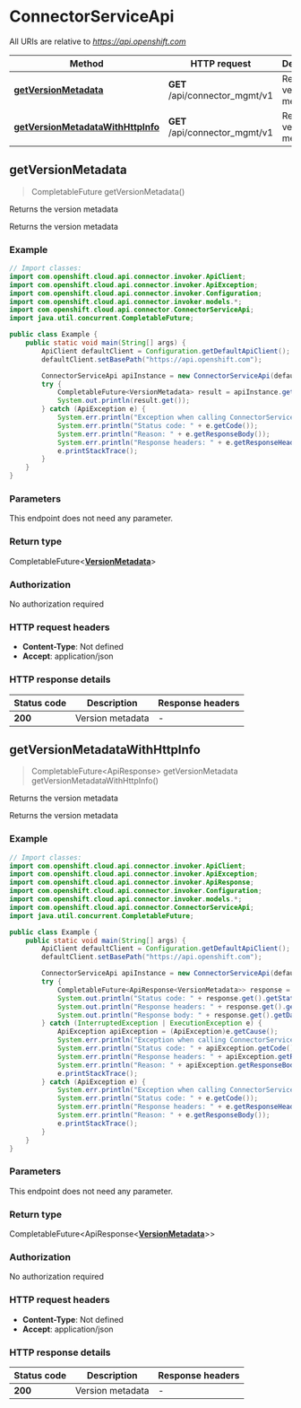 # ConnectorServiceApi

All URIs are relative to *https://api.openshift.com*

Method | HTTP request | Description
------------- | ------------- | -------------
[**getVersionMetadata**](ConnectorServiceApi.md#getVersionMetadata) | **GET** /api/connector_mgmt/v1 | Returns the version metadata
[**getVersionMetadataWithHttpInfo**](ConnectorServiceApi.md#getVersionMetadataWithHttpInfo) | **GET** /api/connector_mgmt/v1 | Returns the version metadata



## getVersionMetadata

> CompletableFuture<VersionMetadata> getVersionMetadata()

Returns the version metadata

Returns the version metadata

### Example

```java
// Import classes:
import com.openshift.cloud.api.connector.invoker.ApiClient;
import com.openshift.cloud.api.connector.invoker.ApiException;
import com.openshift.cloud.api.connector.invoker.Configuration;
import com.openshift.cloud.api.connector.invoker.models.*;
import com.openshift.cloud.api.connector.ConnectorServiceApi;
import java.util.concurrent.CompletableFuture;

public class Example {
    public static void main(String[] args) {
        ApiClient defaultClient = Configuration.getDefaultApiClient();
        defaultClient.setBasePath("https://api.openshift.com");

        ConnectorServiceApi apiInstance = new ConnectorServiceApi(defaultClient);
        try {
            CompletableFuture<VersionMetadata> result = apiInstance.getVersionMetadata();
            System.out.println(result.get());
        } catch (ApiException e) {
            System.err.println("Exception when calling ConnectorServiceApi#getVersionMetadata");
            System.err.println("Status code: " + e.getCode());
            System.err.println("Reason: " + e.getResponseBody());
            System.err.println("Response headers: " + e.getResponseHeaders());
            e.printStackTrace();
        }
    }
}
```

### Parameters

This endpoint does not need any parameter.

### Return type

CompletableFuture<[**VersionMetadata**](VersionMetadata.md)>


### Authorization

No authorization required

### HTTP request headers

- **Content-Type**: Not defined
- **Accept**: application/json

### HTTP response details
| Status code | Description | Response headers |
|-------------|-------------|------------------|
| **200** | Version metadata |  -  |

## getVersionMetadataWithHttpInfo

> CompletableFuture<ApiResponse<VersionMetadata>> getVersionMetadata getVersionMetadataWithHttpInfo()

Returns the version metadata

Returns the version metadata

### Example

```java
// Import classes:
import com.openshift.cloud.api.connector.invoker.ApiClient;
import com.openshift.cloud.api.connector.invoker.ApiException;
import com.openshift.cloud.api.connector.invoker.ApiResponse;
import com.openshift.cloud.api.connector.invoker.Configuration;
import com.openshift.cloud.api.connector.invoker.models.*;
import com.openshift.cloud.api.connector.ConnectorServiceApi;
import java.util.concurrent.CompletableFuture;

public class Example {
    public static void main(String[] args) {
        ApiClient defaultClient = Configuration.getDefaultApiClient();
        defaultClient.setBasePath("https://api.openshift.com");

        ConnectorServiceApi apiInstance = new ConnectorServiceApi(defaultClient);
        try {
            CompletableFuture<ApiResponse<VersionMetadata>> response = apiInstance.getVersionMetadataWithHttpInfo();
            System.out.println("Status code: " + response.get().getStatusCode());
            System.out.println("Response headers: " + response.get().getHeaders());
            System.out.println("Response body: " + response.get().getData());
        } catch (InterruptedException | ExecutionException e) {
            ApiException apiException = (ApiException)e.getCause();
            System.err.println("Exception when calling ConnectorServiceApi#getVersionMetadata");
            System.err.println("Status code: " + apiException.getCode());
            System.err.println("Response headers: " + apiException.getResponseHeaders());
            System.err.println("Reason: " + apiException.getResponseBody());
            e.printStackTrace();
        } catch (ApiException e) {
            System.err.println("Exception when calling ConnectorServiceApi#getVersionMetadata");
            System.err.println("Status code: " + e.getCode());
            System.err.println("Response headers: " + e.getResponseHeaders());
            System.err.println("Reason: " + e.getResponseBody());
            e.printStackTrace();
        }
    }
}
```

### Parameters

This endpoint does not need any parameter.

### Return type

CompletableFuture<ApiResponse<[**VersionMetadata**](VersionMetadata.md)>>


### Authorization

No authorization required

### HTTP request headers

- **Content-Type**: Not defined
- **Accept**: application/json

### HTTP response details
| Status code | Description | Response headers |
|-------------|-------------|------------------|
| **200** | Version metadata |  -  |

